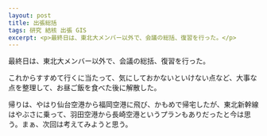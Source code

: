 ```yaml
---
layout: post
title: 出張総括
tags: 研究 結核 出張 GIS
excerpt: <p>最終日は、東北大メンバー以外で、会議の総括、復習を行った。</p>
---
```


最終日は、東北大メンバー以外で、会議の総括、復習を行った。

これからすすめて行くに当たって、気にしておかないといけない点など、大事な点を整理して、お昼ご飯を食べた後に解散した。

帰りは、やはり仙台空港から福岡空港に飛び、かもめで帰宅したが、東北新幹線はやぶさに乗って、羽田空港から長崎空港というプランもありだったと今は思う。まぁ、次回は考えてみようと思う。
